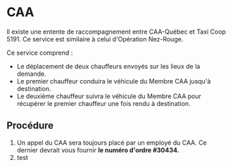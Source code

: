 # CAA

Il existe une entente de raccompagnement entre CAA-Québec et Taxi Coop 5191. Ce service est similaire à celui d'Opération Nez-Rouge.

Ce service comprend :

-   Le déplacement de deux chauffeurs envoyés sur les lieux de la demande.
-   Le premier chauffeur conduira le véhicule du Membre CAA jusqu'à destination.
-   Le deuxième chauffeur suivra le véhicule du Membre CAA pour récupérer le premier chauffeur une fois rendu à destination.

## Procédure

1. Un appel du CAA sera toujours placé par un employé du CAA. Ce dernier devrait vous fournir **le numéro d'ordre #30434.**
1. test
